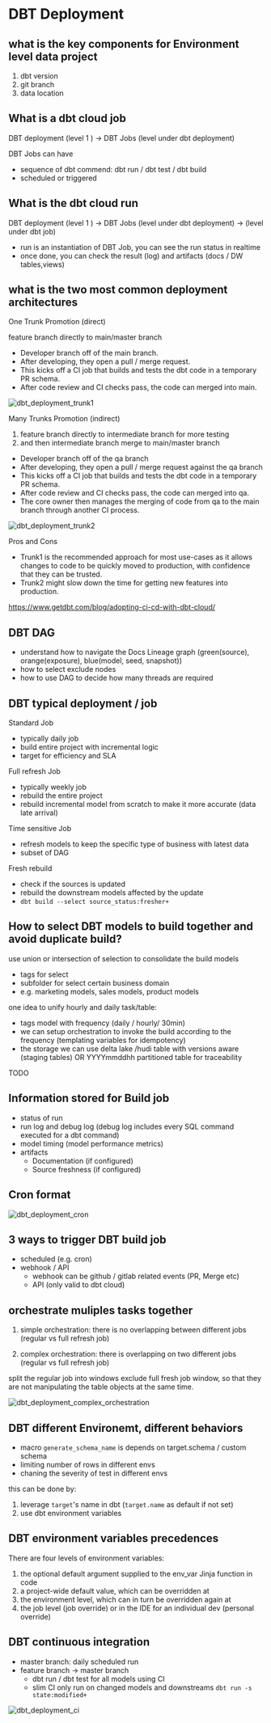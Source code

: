 # DBT Deployment


## what is the key components for Environment level data project

1. dbt version 
2. git branch 
3. data location 

## What is a dbt cloud job

DBT deployment (level 1 ) -> DBT Jobs (level under dbt deployment)

DBT Jobs can have 
- sequence of dbt commend: dbt run / dbt test / dbt build 
- scheduled or triggered 


## What is the dbt cloud run 

DBT deployment (level 1 ) -> DBT Jobs (level under dbt deployment) -> (level under dbt job)

- run is an instantiation of DBT Job, you can see the run status in realtime
- once done, you can check the result (log) and artifacts (docs / DW tables,views)



## what is the two most common deployment architectures

One Trunk Promotion (direct)

feature branch directly to main/master branch 


- Developer branch off of the main branch.
- After developing, they open a pull / merge request.
- This kicks off a CI job that builds and tests the dbt code in a temporary PR schema.
- After code review and CI checks pass, the code can merged into main.

![dbt_deployment_trunk1](dbt_deployment_trunk1.png)



Many Trunks Promotion (indirect)


1. feature branch directly to intermediate branch for more testing 
2. and then intermediate branch merge to main/master branch 

- Developer branch off of the qa branch
- After developing, they open a pull / merge request against the qa branch
- This kicks off a CI job that builds and tests the dbt code in a temporary PR schema.
- After code review and CI checks pass, the code can merged into qa.
- The core owner then manages the merging of code from qa to the main branch through another CI process.

![dbt_deployment_trunk2](dbt_deployment_trunk2.png)


Pros and Cons 

- Trunk1 is the recommended approach for most use-cases as it allows changes to code to be quickly moved to production, with confidence that they can be trusted.
- Trunk2 might slow down the time for getting new features into production.

https://www.getdbt.com/blog/adopting-ci-cd-with-dbt-cloud/


## DBT DAG 

- understand how to navigate the Docs Lineage graph (green(source), orange(exposure), blue(model, seed, snapshot))
- how to select exclude nodes
- how to use DAG to decide how many threads are required

## DBT typical deployment / job 

Standard Job 

- typically daily job 
- build entire project with incremental logic
- target for efficiency and SLA

Full refresh Job 

- typically weekly job
- rebuild the entire project
- rebuild incremental model from scratch to make it more accurate (data late arrival)

Time sensitive Job 

- refresh models to keep the specific type of business with latest data
- subset of DAG


Fresh rebuild 

- check if the sources is updated 
- rebuild the downstream models affected by the update
- `dbt build --select source_status:fresher+`


## How to select DBT models to build together and avoid duplicate build?

use union or intersection of selection to consolidate the build models 

- tags for select 
- subfolder for select certain business domain 
- e.g. marketing models, sales models, product models 



one idea to unify hourly and daily task/table:

- tags model with frequency (daily / hourly/ 30min)
- we can setup orchestration to invoke the build according to the frequency (templating variables for idempotency)
- the storage we can use delta lake /hudi table with versions aware (staging tables) OR YYYYmmddhh partitioned table for traceability 

TODO


## Information stored for Build job 

- status of run 
- run log and debug log (debug log includes every SQL command executed for a dbt command)
- model timing (model performance metrics)
- artifacts 
    - Documentation (if configured)
    - Source freshness (if configured)


## Cron format 

![dbt_deployment_cron](dbt_deployment_cron.png)


## 3 ways to trigger DBT build job 

- scheduled (e.g. cron)
- webhook / API 
    - webhook can be github / gitlab related events (PR, Merge etc)
    - API (only valid to dbt cloud)



## orchestrate muliples tasks together 

1. simple orchestration: there is no overlapping between different jobs (regular vs full refresh job)

2. complex orchestration: there is overlapping on two different jobs (regular vs full refresh job)

split the regular job into windows exclude full fresh job window, so that they are not manipulating the table objects at the same time.

![dbt_deployment_complex_orchestration](dbt_deployment_complex_orchestration.png)


## DBT different Environemt, different behaviors 

- macro `generate_schema_name` is depends on target.schema / custom schema 
- limiting number of rows in different envs 
- chaning the severity of test in different envs


this can be done by: 

1. leverage `target`'s name in dbt  (`target.name` as default if not set)
2. use dbt environment variables 


## DBT environment variables precedences 

There are four levels of environment variables:

1. the optional default argument supplied to the env_var Jinja function in code
2. a project-wide default value, which can be overridden at
3. the environment level, which can in turn be overridden again at
4. the job level (job override) or in the IDE for an individual dev (personal override)



## DBT continuous integration 

- master branch: daily scheduled run
- feature branch -> master branch
    - dbt run / dbt test for all models using CI
    - slim CI only run on changed models and downstreams `dbt run -s state:modified+`


![dbt_deployment_ci](dbt_deployment_ci.png)